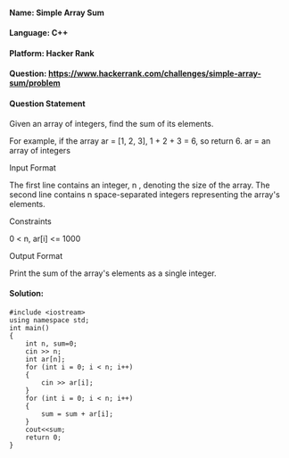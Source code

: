 #### Name: Simple Array Sum
#### Language: C++
#### Platform: Hacker Rank
#### Question: https://www.hackerrank.com/challenges/simple-array-sum/problem

#### Question Statement

Given an array of integers, find the sum of its elements.

For example, if the array ar = [1, 2, 3], 1 + 2 + 3 = 6, so return 6.
ar = an array of integers

Input Format

The first line contains an integer, n , denoting the size of the array.
The second line contains n space-separated integers representing the array's elements.

Constraints

0 < n, ar[i] <= 1000

Output Format

Print the sum of the array's elements as a single integer.
</hr>

#### Solution:
```
#include <iostream>
using namespace std;
int main()
{
    int n, sum=0;
    cin >> n;
    int ar[n];
    for (int i = 0; i < n; i++)
    {
        cin >> ar[i];
    }
    for (int i = 0; i < n; i++)
    {
        sum = sum + ar[i];
    }
    cout<<sum;
    return 0;
}
```
